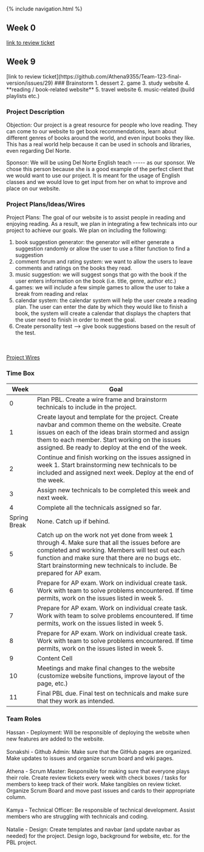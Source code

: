 {% include navigation.html %}

<h2>Week 0</h2>


[link to review ticket](https://github.com/Athena9355/Team-123-final-version/issues/1)


<h2>Week 9</h2>
[link to review ticket](https://github.com/Athena9355/Team-123-final-version/issues/29)
### Brainstorm
1. dessert
2. game
3. study website
4. **reading / book-related website**
5. travel website
6. music-related (build playlists etc.)

### Project Description
Objection: Our project is a great resource for people who love reading. They can come to our website to get book recommendations, learn about different genres of books around the world, and even input books they like. This has a real world help because it can be used in schools and libraries, even regarding Del Norte. 

Sponsor: We will be using Del Norte English teach ----- as our sponsor. We chose this person because she is a good example of the perfect client that we would want to use our project. It is meant for the usage of English classes and we would love to get input from her on what to improve and place on our website. 

### Project Plans/Ideas/Wires
Project Plans: The goal of our website is to assist people in reading and enjoying reading. As a result, we plan in integrating a few technicals into our project to achieve our goals. We plan on including the following:
1. book suggestion generator: the generator will either generate a suggestion randomly or allow the user to use a filter function to find a suggestion
2. comment forum and rating system: we want to allow the users to leave comments and ratings on the books they read.
3. music suggestion: we will suggest songs that go with the book if the user enters information on the book (i.e. title, genre, author etc.)
4. games: we will include a few simple games to allow the user to take a break from reading and relax
5. calendar system: the calendar system will help the user create a reading plan. The user can enter the date by which they would like to finish a book, the system will create a calendar that displays the chapters that the user need to finish in order to meet the goal.
6. Create personality test --> give book suggestions based on the result of the test.

<br><br>
[Project Wires](https://docs.google.com/presentation/d/1GZvePaaDDwvUT6jKTT0dNR55OgiK0O5AjFP3gcOOXT8/edit?usp=sharing)


### Time Box
<style>
.tablelines table, .tablelines td, .tablelines th {
        border: 1px solid black;
        }
</style>
| Week  | Goal |
| ------------- | ------------- |
| 0  | Plan PBL. Create a wire frame and brainstorm technicals to include in the project.  |
| 1  | Create layout and template for the project. Create navbar and common theme on the website. Create issues on each of the ideas brain stormed and assign them to each member. Start working on the issues assigned. Be ready to deploy at the end of the week.  |
| 2  | Continue and finish working on the issues assigned in week 1. Start brainstorming new technicals to be included and assigned next week. Deploy at the end of the week. |
| 3  |  Assign new technicals to be completed this week and next week. |
| 4  | Complete all the technicals assigned so far.  |
| Spring Break  | None. Catch up if behind.  |
| 5  | Catch up on the work not yet done from week 1 through 4. Make sure that all the issues before are completed and working. Members will test out each function and make sure that there are no bugs etc. Start brainstorming new technicals to include. Be prepared for AP exam. |
| 6  | Prepare for AP exam. Work on individual create task. Work with team to solve problems encountered. If time permits, work on the issues listed in week 5.  |
| 7  | Prepare for AP exam. Work on individual create task. Work with team to solve problems encountered. If time permits, work on the issues listed in week 5.  |
| 8  | Prepare for AP exam. Work on individual create task. Work with team to solve problems encountered. If time permits, work on the issues listed in week 5.  |
| 9  | Content Cell  |
| 10  | Meetings and make final changes to the website (customize website functions, improve layout of the page, etc.)  |
| 11  | Final PBL due. Final test on technicals and make sure that they work as intended.  |

### Team Roles

Hassan - Deployment: Will be responsible of deploying the website when new features are added to the website. <br><br>
Sonakshi - Github Admin: Make sure that the GitHub pages are organized. Make updates to issues and organize scrum board and wiki pages. <br><br>
Athena - Scrum Master: Responsible for making sure that everyone plays their role. Create review tickets every week with check boxes / tasks for members to keep track of their work. Make tangibles on review ticket. Organize Scrum Board and move past issues and cards to their appropriate column. <br><br>
Kamya - Technical Officer: Be responsible of technical development. Assist members who are struggling with technicals and coding. <br><br>
Natalie - Design: Create templates and navbar (and update navbar as needed) for the project. Design logo, background for website, etc. for the PBL project. <br><br>


